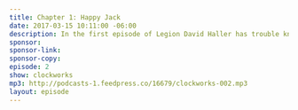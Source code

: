 ```yaml
---
title: Chapter 1: Happy Jack
date: 2017-03-15 10:11:00 -06:00
description: In the first episode of Legion David Haller has trouble knowing what is real, and so do we.
sponsor:
sponsor-link:
sponsor-copy:
episode: 2
show: clockworks
mp3: http://podcasts-1.feedpress.co/16679/clockworks-002.mp3
layout: episode
---
```

